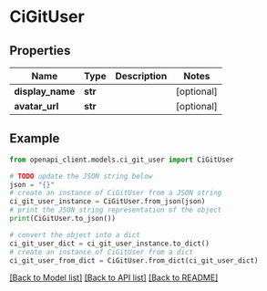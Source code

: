 # CiGitUser


## Properties

Name | Type | Description | Notes
------------ | ------------- | ------------- | -------------
**display_name** | **str** |  | [optional] 
**avatar_url** | **str** |  | [optional] 

## Example

```python
from openapi_client.models.ci_git_user import CiGitUser

# TODO update the JSON string below
json = "{}"
# create an instance of CiGitUser from a JSON string
ci_git_user_instance = CiGitUser.from_json(json)
# print the JSON string representation of the object
print(CiGitUser.to_json())

# convert the object into a dict
ci_git_user_dict = ci_git_user_instance.to_dict()
# create an instance of CiGitUser from a dict
ci_git_user_from_dict = CiGitUser.from_dict(ci_git_user_dict)
```
[[Back to Model list]](../README.md#documentation-for-models) [[Back to API list]](../README.md#documentation-for-api-endpoints) [[Back to README]](../README.md)


